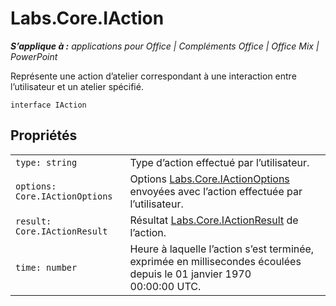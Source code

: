 
# <a name="labs.core.iaction"></a>Labs.Core.IAction

 _**S’applique à :** applications pour Office | Compléments Office | Office Mix | PowerPoint_

Représente une action d’atelier correspondant à une interaction entre l’utilisateur et un atelier spécifié.

```
interface IAction
```


## <a name="properties"></a>Propriétés


|||
|:-----|:-----|
| `type: string`|Type d’action effectué par l’utilisateur.|
| `options: Core.IActionOptions`|Options [Labs.Core.IActionOptions](../../reference/office-mix/labs.core.iactionoptions.md) envoyées avec l’action effectuée par l’utilisateur.|
| `result: Core.IActionResult`|Résultat [Labs.Core.IActionResult](../../reference/office-mix/labs.core.iactionresult.md) de l’action.|
| `time: number`|Heure à laquelle l’action s’est terminée, exprimée en millisecondes écoulées depuis le 01 janvier 1970 00:00:00 UTC.|
